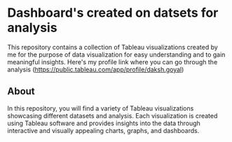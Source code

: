 # Dashboard's created on datsets for analysis

This repository contains a collection of Tableau visualizations created by me for the purpose of data visualization for easy understanding and to gain meaningful insights.
Here's my profile link where you can go through the analysis (https://public.tableau.com/app/profile/daksh.goyal)

## About

In this repository, you will find a variety of Tableau visualizations showcasing different datasets and analysis.
Each visualization is created using Tableau software and provides insights into the data through interactive and visually appealing charts, graphs, and dashboards.
